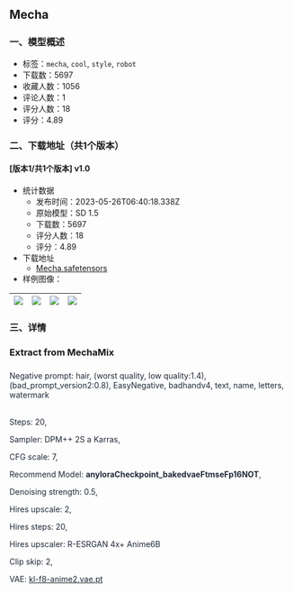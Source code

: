 ## Mecha
### 一、模型概述

- 标签：`mecha`, `cool`, `style`, `robot`
- 下载数：5697
- 收藏人数：1056
- 评论人数：1
- 评分人数：18
- 评分：4.89

### 二、下载地址（共1个版本）

#### [版本1/共1个版本] v1.0

- 统计数据
  - 发布时间：2023-05-26T06:40:18.338Z
  - 原始模型：SD 1.5
  - 下载数：5697
  - 评分人数：18
  - 评分：4.89
- 下载地址
  - [Mecha.safetensors](https://civitai.com/api/download/models/81465)
- 样例图像：

| <img src="https://image.civitai.com/xG1nkqKTMzGDvpLrqFT7WA/74cd198a-c52f-47db-b035-82b7ab43bb2d/width=450/915439.jpeg" /> | <img src="https://image.civitai.com/xG1nkqKTMzGDvpLrqFT7WA/b4ae76c4-cb14-4be0-bd98-d4b17e42c648/width=450/915446.jpeg" /> | <img src="https://image.civitai.com/xG1nkqKTMzGDvpLrqFT7WA/9a5b1e86-002a-4595-8326-42197540a145/width=450/915447.jpeg" /> | <img src="https://image.civitai.com/xG1nkqKTMzGDvpLrqFT7WA/a7f1da2e-2b2e-460b-8e93-c086643ce2df/width=450/915448.jpeg" /> |
| ---- | ---- | ---- | ---- |


### 三、详情
<h3>Extract from MechaMix</h3><h3></h3><p><span style="color:rgb(31, 41, 55)">Negative prompt: hair, (worst quality, low quality:1.4), (bad_prompt_version2:0.8), EasyNegative, badhandv4, text, name, letters, watermark</span></p><p><br /><span style="color:rgb(31, 41, 55)">Steps: 20,</span></p><p><span style="color:rgb(31, 41, 55)">Sampler: DPM++ 2S a Karras,</span></p><p><span style="color:rgb(31, 41, 55)">CFG scale: 7,</span></p><p></p><p><span style="color:rgb(31, 41, 55)">Recommend Model: </span><strong><span style="color:rgb(31, 41, 55)">anyloraCheckpoint_bakedvaeFtmseFp16NOT</span></strong><span style="color:rgb(31, 41, 55)">,</span></p><p></p><p><span style="color:rgb(31, 41, 55)">Denoising strength: 0.5,</span></p><p><span style="color:rgb(31, 41, 55)">Hires upscale: 2,</span></p><p><span style="color:rgb(31, 41, 55)">Hires steps: 20,</span></p><p><span style="color:rgb(31, 41, 55)">Hires upscaler: R-ESRGAN 4x+ Anime6B</span></p><p></p><p><span style="color:rgb(31, 41, 55)">Clip skip: 2,</span></p><p><span style="color:rgb(31, 41, 55)">VAE: </span><a target="_blank" rel="ugc" href="http://kl-f8-anime2.vae.pt"><span style="color:rgb(31, 41, 55)">kl-f8-anime2.vae.pt</span></a></p><p></p>
